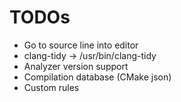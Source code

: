 # TODOs

- Go to source line into editor
- clang-tidy -> /usr/bin/clang-tidy
- Analyzer version support
- Compilation database (CMake json)
- Custom rules
